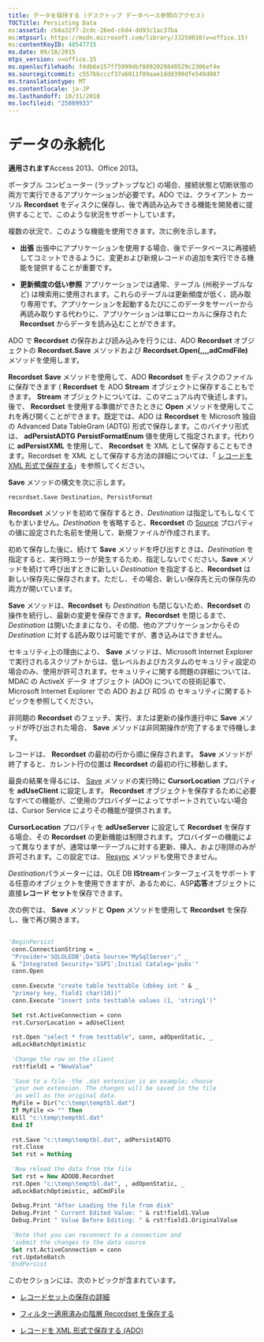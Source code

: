 ```yaml
---
title: データを保持する (デスクトップ データベース参照のアクセス)
TOCTitle: Persisting Data
ms:assetid: cb8a32f7-2cdc-26ed-c6d4-dd93c1ac37ba
ms:mtpsurl: https://msdn.microsoft.com/library/JJ250010(v=office.15)
ms:contentKeyID: 48547715
ms.date: 09/18/2015
mtps_version: v=office.15
ms.openlocfilehash: f4db6e157ff5999dbf8892029840529c2306ef4e
ms.sourcegitcommit: c557bbcccf37a6011f89aae1ddd399dfe549d087
ms.translationtype: MT
ms.contentlocale: ja-JP
ms.lasthandoff: 10/31/2018
ms.locfileid: "25869933"
---
```

# <a name="persisting-data"></a>データの永続化


**適用されます**Access 2013、Office 2013。

ポータブル コンピューター (ラップトップなど) の場合、接続状態と切断状態の両方で実行できるアプリケーションが必要です。ADO では、クライアント カーソル **Recordset** をディスクに保存し、後で再読み込みできる機能を開発者に提供することで、このような状況をサポートしています。

複数の状況で、このような機能を使用できます。次に例を示します。

- **出張** 出張中にアプリケーションを使用する場合、後でデータベースに再接続してコミットできるように、変更および新規レコードの追加を実行できる機能を提供することが重要です。

- **更新頻度の低い参照** アプリケーションでは通常、テーブル (州税テーブルなど) は検索用に使用されます。これらのテーブルは更新頻度が低く、読み取り専用です。アプリケーションを起動するたびにこのデータをサーバーから再読み取りする代わりに、アプリケーションは単にローカルに保存された **Recordset** からデータを読み込むことができます。

ADO で **Recordset** の保存および読み込みを行うには、ADO **Recordset** オブジェクトの **Recordset.Save** メソッドおよび **Recordset.Open(,,,,adCmdFile)** メソッドを使用します。

**Recordset** **Save** メソッドを使用して、ADO **Recordset** をディスクのファイルに保存できます ( **Recordset** を ADO **Stream** オブジェクトに保存することもできます。 **Stream** オブジェクトについては、このマニュアル内で後述します)。後で、 **Recordset** を使用する準備ができたときに **Open** メソッドを使用してこれを再び開くことができます。既定では、ADO は **Recordset** を Microsoft 独自の Advanced Data TableGram (ADTG) 形式で保存します。このバイナリ形式は、 **adPersistADTG** **PersistFormatEnum** 値を使用して指定されます。代わりに **adPersistXML** を使用して、 **Recordset** を XML として保存することもできます。Recordset を XML として保存する方法の詳細については、「 [レコードを XML 形式で保存する](persisting-records-in-xml-format.md)」を参照してください。

**Save** メソッドの構文を次に示します。

`recordset.Save Destination, PersistFormat`

**Recordset** メソッドを初めて保存するとき、*Destination* は指定してもしなくてもかまいません。*Destination* を省略すると、**Recordset** の [Source](source-property-ado-recordset.md) プロパティの値に設定された名前を使用して、新規ファイルが作成されます。

初めて保存した後に、続けて **Save** メソッドを呼び出すときは、*Destination* を指定すると、実行時エラーが発生するため、指定しないでください。**Save** メソッドを続けて呼び出すときに新しい *Destination* を指定すると、**Recordset** は新しい保存先に保存されます。ただし、その場合、新しい保存先と元の保存先の両方が開いています。

**Save** メソッドは、**Recordset** も *Destination* も閉じないため、**Recordset** の操作を続行し、最新の変更を保存できます。**Recordset** を閉じるまで、*Destination* は開いたままになり、その間、他のアプリケーションからその *Destination* に対する読み取りは可能ですが、書き込みはできません。

セキュリティ上の理由により、 **Save** メソッドは、Microsoft Internet Explorer で実行されるスクリプトからは、低レベルおよびカスタムのセキュリティ設定の場合のみ、使用が許可されます。セキュリティに関する問題の詳細については、MDAC の ActiveX データ オブジェクト (ADO) についての技術記事で、Microsoft Internet Explorer での ADO および RDS の セキュリティに関するトピックを参照してください。

非同期の **Recordset** のフェッチ、実行、または更新の操作進行中に **Save** メソッドが呼び出された場合、 **Save** メソッドは非同期操作が完了するまで待機します。

レコードは、 **Recordset** の最初の行から順に保存されます。 **Save** メソッドが終了すると、カレント行の位置は **Recordset** の最初の行に移動します。

最良の結果を得るには、 [Save](cursorlocation-property-ado.md) メソッドの実行時に **CursorLocation** プロパティを **adUseClient** に設定します。 **Recordset** オブジェクトを保存するために必要なすべての機能が、ご使用のプロバイダーによってサポートされていない場合は、Cursor Service によりその機能が提供されます。

**CursorLocation** プロパティを **adUseServer** に設定して **Recordset** を保存する場合、その **Recordset** の更新機能は制限されます。プロバイダーの機能によって異なりますが、通常は単一テーブルに対する更新、挿入、および削除のみが許可されます。この設定では、 [Resync](resync-method-ado.md) メソッドも使用できません。

*Destination*パラメーターには、OLE DB **IStream**インターフェイスをサポートする任意のオブジェクトを使用できますが、あるために、ASP**応答**オブジェクトに直接**レコード セット**を保存できます。

次の例では、 **Save** メソッドと **Open** メソッドを使用して **Recordset** を保存し、後で再び開きます。

```vb 
 
'BeginPersist 
 conn.ConnectionString = _ 
 "Provider='SQLOLEDB';Data Source='MySqlServer';" _ 
 & "Integrated Security='SSPI';Initial Catalog='pubs'" 
 conn.Open 
 
 conn.Execute "create table testtable (dbkey int " & _ 
 "primary key, field1 char(10))" 
 conn.Execute "insert into testtable values (1, 'string1')" 
 
 Set rst.ActiveConnection = conn 
 rst.CursorLocation = adUseClient 
 
 rst.Open "select * from testtable", conn, adOpenStatic, _ 
 adLockBatchOptimistic 
 
 'Change the row on the client 
 rst!field1 = "NewValue" 
 
 'Save to a file--the .dat extension is an example; choose 
 'your own extension. The changes will be saved in the file 
 'as well as the original data. 
 MyFile = Dir("c:\temp\temptbl.dat") 
 If MyFile <> "" Then 
 Kill "c:\temp\temptbl.dat" 
 End If 
 
 rst.Save "c:\temp\temptbl.dat", adPersistADTG 
 rst.Close 
 Set rst = Nothing 
 
 'Now reload the data from the file 
 Set rst = New ADODB.Recordset 
 rst.Open "c:\temp\temptbl.dat", , adOpenStatic, _ 
 adLockBatchOptimistic, adCmdFile 
 
 Debug.Print "After Loading the file from disk" 
 Debug.Print " Current Edited Value: " & rst!field1.Value 
 Debug.Print " Value Before Editing: " & rst!field1.OriginalValue 
 
 'Note that you can reconnect to a connection and 
 'submit the changes to the data source 
 Set rst.ActiveConnection = conn 
 rst.UpdateBatch 
'EndPersist 
```

このセクションには、次のトピックが含まれています。

- [レコードセットの保存の詳細](more-about-recordset-persistence.md)

- [フィルター適用済みの階層 Recordset を保存する](persisting-filtered-and-hierarchical-recordsets.md)

- [レコードを XML 形式で保存する (ADO)](persisting-records-in-xml-format.md)